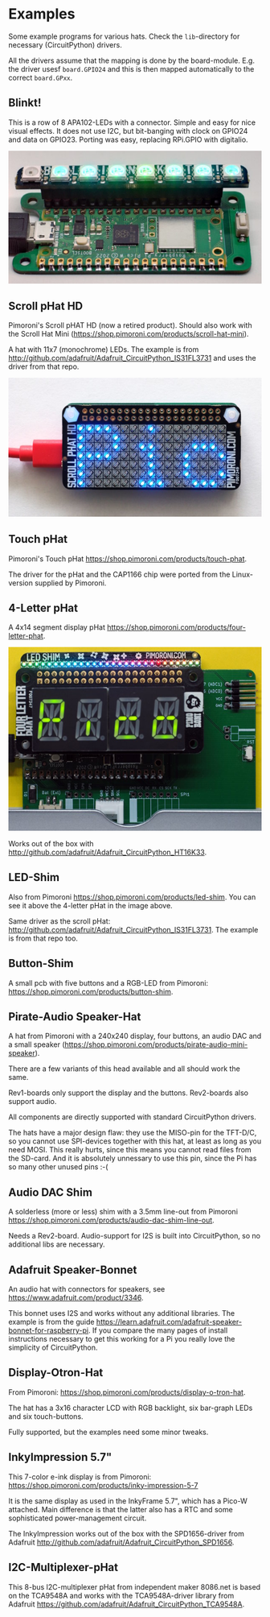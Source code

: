 Examples
========

Some example programs for various hats. Check the `lib`-directory for
necessary (CircuitPython) drivers.

All the drivers assume that the mapping is done by the board-module.
E.g. the driver usesf `board.GPIO24` and this is then mapped automatically
to the correct `board.GPxx`.


Blinkt!
-------

This is a row of 8 APA102-LEDs with a connector. Simple and easy for nice
visual effects. It does not use I2C, but bit-banging with clock on GPIO24
and data on GPIO23. Porting was easy, replacing RPi.GPIO with digitalio.

![](blinkt.jpg)


Scroll pHat HD
--------------

Pimoroni's Scroll pHAT HD (now a retired product). Should also work
with the Scroll Hat Mini (<https://shop.pimoroni.com/products/scroll-hat-mini>).

A hat with 11x7 (monochrome) LEDs. The example is from
<http://github.com/adafruit/Adafruit_CircuitPython_IS31FL3731> and
uses the driver from that repo.

![](scroll-phat-hd.jpg)


Touch pHat
----------

Pimoroni's Touch pHat <https://shop.pimoroni.com/products/touch-phat>.

The driver for the pHat and the CAP1166 chip were ported from the
Linux-version supplied by Pimoroni.


4-Letter pHat
-------------

A 4x14 segment display pHat <https://shop.pimoroni.com/products/four-letter-phat>.

![](4letter_hat-led_shim.jpg)

Works out of the box with <http://github.com/adafruit/Adafruit_CircuitPython_HT16K33>.


LED-Shim
--------

Also from Pimoroni <https://shop.pimoroni.com/products/led-shim>. You can see
it above the 4-letter pHat in the image above.

Same driver as the scroll pHat: <http://github.com/adafruit/Adafruit_CircuitPython_IS31FL3731>. The example is from that repo too.


Button-Shim
-----------

A small pcb with five buttons and a RGB-LED from Pimoroni:
<https://shop.pimoroni.com/products/button-shim>.


Pirate-Audio Speaker-Hat
------------------------

A hat from Pimoroni with a 240x240 display, four buttons, an audio DAC and
a small speaker (<https://shop.pimoroni.com/products/pirate-audio-mini-speaker>).

There are a few variants of this head available and all should work the same.

Rev1-boards only support the display and the buttons.
Rev2-boards also support audio.

All components are directly supported with standard CircuitPython drivers.

The hats have a major design flaw: they use the MISO-pin for the TFT-D/C,
so you cannot use SPI-devices together with this hat, at least as long as
you need MOSI. This really hurts, since this means you cannot read files
from the SD-card. And it is absolutely unnessary to use this pin, since
the Pi has so many other unused pins :-(


Audio DAC Shim
--------------

A solderless (more or less) shim with a 3.5mm line-out from Pimoroni
<https://shop.pimoroni.com/products/audio-dac-shim-line-out>.

Needs a Rev2-board. Audio-support for I2S is built into CircuitPython,
so no additional libs are necessary.


Adafruit Speaker-Bonnet
-----------------------

An audio hat with connectors for speakers, see
<https://www.adafruit.com/product/3346>.

This bonnet uses I2S and works without any additional libraries.
The example is from the guide
<https://learn.adafruit.com/adafruit-speaker-bonnet-for-raspberry-pi>. If you
compare the many pages of install instructions necessary to get this
working for a Pi you really love the simplicity of CircuitPython.


Display-Otron-Hat
-----------------

From Pimoroni: <https://shop.pimoroni.com/products/display-o-tron-hat>.

The hat has a 3x16 character LCD with RGB backlight, six bar-graph
LEDs and six touch-buttons.

Fully supported, but the examples need some minor tweaks.


InkyImpression 5.7"
-------------------

This 7-color e-ink display is from Pimoroni:
<https://shop.pimoroni.com/products/inky-impression-5-7>

It is the same display as used in the InkyFrame 5.7", which has a Pico-W
attached. Main difference is that the latter also has a RTC and
some sophisticated power-management circuit.

The InkyImpression works out of the box with the SPD1656-driver from
Adafruit <http://github.com/adafruit/Adafruit_CircuitPython_SPD1656>.


I2C-Multiplexer-pHat
--------------------

This 8-bus I2C-multiplexer pHat from independent maker 8086.net is based
on the TCA9548A and works with the TCA9548A-driver library from Adafruit
<https://github.com/adafruit/Adafruit_CircuitPython_TCA9548A>.

